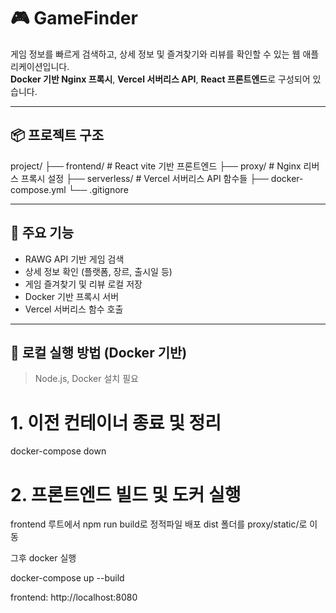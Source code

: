 # 🎮 GameFinder

게임 정보를 빠르게 검색하고, 상세 정보 및 즐겨찾기와 리뷰를 확인할 수 있는 웹 애플리케이션입니다.  
**Docker 기반 Nginx 프록시**, **Vercel 서버리스 API**, **React 프론트엔드**로 구성되어 있습니다.

---

## 📦 프로젝트 구조

project/
├── frontend/ # React vite 기반 프론트엔드
├── proxy/ # Nginx 리버스 프록시 설정
├── serverless/ # Vercel 서버리스 API 함수들
├── docker-compose.yml
└── .gitignore

---

## 🚀 주요 기능

- RAWG API 기반 게임 검색
- 상세 정보 확인 (플랫폼, 장르, 출시일 등)
- 게임 즐겨찾기 및 리뷰 로컬 저장
- Docker 기반 프록시 서버
- Vercel 서버리스 함수 호출

---

## 🐳 로컬 실행 방법 (Docker 기반)

> Node.js, Docker 설치 필요

# 1. 이전 컨테이너 종료 및 정리

docker-compose down

# 2. 프론트엔드 빌드 및 도커 실행

frontend 루트에서 npm run build로 정적파일 배포
dist 폴더를 proxy/static/로 이동

그후 docker 실행

docker-compose up --build

frontend: http://localhost:8080
